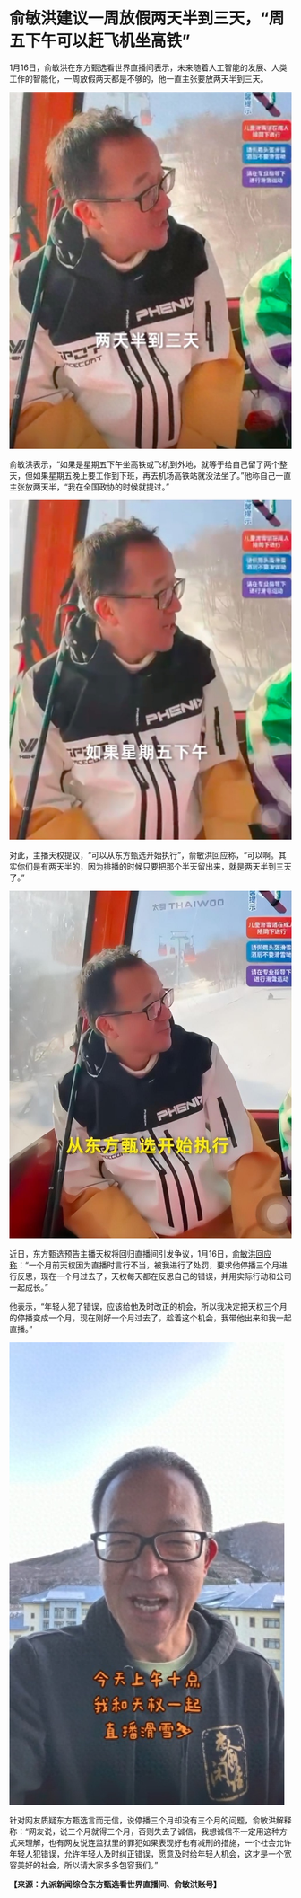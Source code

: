 # 俞敏洪建议一周放假两天半到三天，“周五下午可以赶飞机坐高铁”

1月16日，俞敏洪在东方甄选看世界直播间表示，未来随着人工智能的发展、人类工作的智能化，一周放假两天都是不够的，他一直主张要放两天半到三天。

![20bdfb35a57e1f33410f863bec436395.jpg](https://raw.githubusercontent.com/qqhsx/qqnews_image/main/2024/01/16/俞敏洪建议一周放假两天半到三天，“周五下午可以赶飞机坐高铁”/20bdfb35a57e1f33410f863bec436395.jpg)

俞敏洪表示，“如果是星期五下午坐高铁或飞机到外地，就等于给自己留了两个整天，但如果星期五晚上要工作到下班，再去机场高铁站就没法坐了。”他称自己一直主张放两天半，“我在全国政协的时候就提过。”

![a74c447aab8bea71f4b1ab1e14e655cc.jpg](https://raw.githubusercontent.com/qqhsx/qqnews_image/main/2024/01/16/俞敏洪建议一周放假两天半到三天，“周五下午可以赶飞机坐高铁”/a74c447aab8bea71f4b1ab1e14e655cc.jpg)

对此，主播天权提议，“可以从东方甄选开始执行”，俞敏洪回应称，“可以啊。其实你们是有两天半的，因为排播的时候只要把那个半天留出来，就是两天半到三天了。”

![28cdfc651a1e11f31dbfef56437283c3.jpg](https://raw.githubusercontent.com/qqhsx/qqnews_image/main/2024/01/16/俞敏洪建议一周放假两天半到三天，“周五下午可以赶飞机坐高铁”/28cdfc651a1e11f31dbfef56437283c3.jpg)

近日，东方甄选预告主播天权将回归直播间引发争议，1月16日，[俞敏洪回应称](https://news.qq.com/rain/a/20240116A032YC00)：“一个月前天权因为直播时言行不当，被我进行了处罚，要求他停播三个月进行反思，现在一个月过去了，天权每天都在反思自己的错误，并用实际行动和公司一起成长。”

他表示，“年轻人犯了错误，应该给他及时改正的机会，所以我决定把天权三个月的停播变成一个月，现在刚好一个月过去了，趁着这个机会，我带他出来和我一起直播。”

![48949030ad2642a4dd1c401fc36ee5e3.jpg](https://raw.githubusercontent.com/qqhsx/qqnews_image/main/2024/01/16/俞敏洪建议一周放假两天半到三天，“周五下午可以赶飞机坐高铁”/48949030ad2642a4dd1c401fc36ee5e3.jpg)

针对网友质疑东方甄选言而无信，说停播三个月却没有三个月的问题，俞敏洪解释称：“网友说，说三个月就得三个月，否则失去了诚信，我想诚信不一定用这种方式来理解，也有网友说连监狱里的罪犯如果表现好也有减刑的措施，一个社会允许年轻人犯错误，允许年轻人及时纠正错误，愿意及时给年轻人机会，这才是一个宽容美好的社会，所以请大家多多包容我们。”

**【来源：九派新闻综合东方甄选看世界直播间、俞敏洪账号】**

